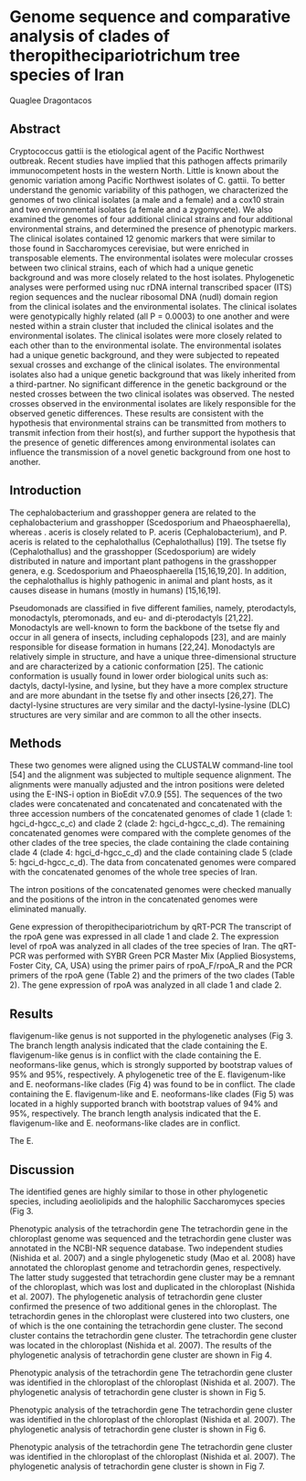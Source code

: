 # Genome sequence and comparative analysis of clades of theropithecipariotrichum tree species of Iran
Quaglee Dragontacos


## Abstract
Cryptococcus gattii is the etiological agent of the Pacific Northwest outbreak. Recent studies have implied that this pathogen affects primarily immunocompetent hosts in the western North. Little is known about the genomic variation among Pacific Northwest isolates of C. gattii. To better understand the genomic variability of this pathogen, we characterized the genomes of two clinical isolates (a male and a female) and a cox10 strain and two environmental isolates (a female and a zygomycete). We also examined the genomes of four additional clinical strains and four additional environmental strains, and determined the presence of phenotypic markers. The clinical isolates contained 12 genomic markers that were similar to those found in Saccharomyces cerevisiae, but were enriched in transposable elements. The environmental isolates were molecular crosses between two clinical strains, each of which had a unique genetic background and was more closely related to the host isolates. Phylogenetic analyses were performed using nuc rDNA internal transcribed spacer (ITS) region sequences and the nuclear ribosomal DNA (nudI) domain region from the clinical isolates and the environmental isolates. The clinical isolates were genotypically highly related (all P = 0.0003) to one another and were nested within a strain cluster that included the clinical isolates and the environmental isolates. The clinical isolates were more closely related to each other than to the environmental isolate. The environmental isolates had a unique genetic background, and they were subjected to repeated sexual crosses and exchange of the clinical isolates. The environmental isolates also had a unique genetic background that was likely inherited from a third-partner. No significant difference in the genetic background or the nested crosses between the two clinical isolates was observed. The nested crosses observed in the environmental isolates are likely responsible for the observed genetic differences. These results are consistent with the hypothesis that environmental strains can be transmitted from mothers to transmit infection from their host(s), and further support the hypothesis that the presence of genetic differences among environmental isolates can influence the transmission of a novel genetic background from one host to another.


## Introduction
The cephalobacterium and grasshopper genera are related to the cephalobacterium and grasshopper (Scedosporium and Phaeosphaerella), whereas . aceris is closely related to P. aceris (Cephalobacterium), and P. aceris is related to the cephalothallus (Cephalothallus) [19]. The tsetse fly (Cephalothallus) and the grasshopper (Scedosporium) are widely distributed in nature and important plant pathogens in the grasshopper genera, e.g. Scedosporium and Phaeosphaerella [15,16,19,20]. In addition, the cephalothallus is highly pathogenic in animal and plant hosts, as it causes disease in humans (mostly in humans) [15,16,19].

Pseudomonads are classified in five different families, namely, pterodactyls, monodactyls, pteromonads, and eu- and di-pterodactyls [21,22]. Monodactyls are well-known to form the backbone of the tsetse fly and occur in all genera of insects, including cephalopods [23], and are mainly responsible for disease formation in humans [22,24]. Monodactyls are relatively simple in structure, and have a unique three-dimensional structure and are characterized by a cationic conformation [25]. The cationic conformation is usually found in lower order biological units such as: dactyls, dactyl-lysine, and lysine, but they have a more complex structure and are more abundant in the tsetse fly and other insects [26,27]. The dactyl-lysine structures are very similar and the dactyl-lysine-lysine (DLC) structures are very similar and are common to all the other insects.


## Methods
These two genomes were aligned using the CLUSTALW command-line tool [54] and the alignment was subjected to multiple sequence alignment. The alignments were manually adjusted and the intron positions were deleted using the E-INS-i option in BioEdit v7.0.9 [55]. The sequences of the two clades were concatenated and concatenated and concatenated with the three accession numbers of the concatenated genomes of clade 1 (clade 1: hgci_d-hgcc_c_c) and clade 2 (clade 2: hgci_d-hgcc_c_d). The remaining concatenated genomes were compared with the complete genomes of the other clades of the tree species, the clade containing the clade containing clade 4 (clade 4: hgci_d-hgcc_c_d) and the clade containing clade 5 (clade 5: hgci_d-hgcc_c_d). The data from concatenated genomes were compared with the concatenated genomes of the whole tree species of Iran.

The intron positions of the concatenated genomes were checked manually and the positions of the intron in the concatenated genomes were eliminated manually.

Gene expression of theropithecipariotrichum by qRT-PCR
The transcript of the rpoA gene was expressed in all clade 1 and clade 2. The expression level of rpoA was analyzed in all clades of the tree species of Iran. The qRT-PCR was performed with SYBR Green PCR Master Mix (Applied Biosystems, Foster City, CA, USA) using the primer pairs of rpoA_F/rpoA_R and the PCR primers of the rpoA gene (Table 2) and the primers of the two clades (Table 2). The gene expression of rpoA was analyzed in all clade 1 and clade 2.


## Results
flavigenum-like genus is not supported in the phylogenetic analyses (Fig 3. The branch length analysis indicated that the clade containing the E. flavigenum-like genus is in conflict with the clade containing the E. neoformans-like genus, which is strongly supported by bootstrap values of 95% and 95%, respectively. A phylogenetic tree of the E. flavigenum-like and E. neoformans-like clades (Fig 4) was found to be in conflict. The clade containing the E. flavigenum-like and E. neoformans-like clades (Fig 5) was located in a highly supported branch with bootstrap values of 94% and 95%, respectively. The branch length analysis indicated that the E. flavigenum-like and E. neoformans-like clades are in conflict.

The E.


## Discussion
The identified genes are highly similar to those in other phylogenetic species, including aeoliolipids and the halophilic Saccharomyces species (Fig 3.

Phenotypic analysis of the tetrachordin gene
The tetrachordin gene in the chloroplast genome was sequenced and the tetrachordin gene cluster was annotated in the NCBI-NR sequence database. Two independent studies (Nishida et al. 2007) and a single phylogenetic study (Mao et al. 2008) have annotated the chloroplast genome and tetrachordin genes, respectively. The latter study suggested that tetrachordin gene cluster may be a remnant of the chloroplast, which was lost and duplicated in the chloroplast (Nishida et al. 2007). The phylogenetic analysis of tetrachordin gene cluster confirmed the presence of two additional genes in the chloroplast. The tetrachordin genes in the chloroplast were clustered into two clusters, one of which is the one containing the tetrachordin gene cluster. The second cluster contains the tetrachordin gene cluster. The tetrachordin gene cluster was located in the chloroplast (Nishida et al. 2007). The results of the phylogenetic analysis of tetrachordin gene cluster are shown in Fig 4.

Phenotypic analysis of the tetrachordin gene
The tetrachordin gene cluster was identified in the chloroplast of the chloroplast (Nishida et al. 2007). The phylogenetic analysis of tetrachordin gene cluster is shown in Fig 5.

Phenotypic analysis of the tetrachordin gene
The tetrachordin gene cluster was identified in the chloroplast of the chloroplast (Nishida et al. 2007). The phylogenetic analysis of tetrachordin gene cluster is shown in Fig 6.

Phenotypic analysis of the tetrachordin gene
The tetrachordin gene cluster was identified in the chloroplast of the chloroplast (Nishida et al. 2007). The phylogenetic analysis of tetrachordin gene cluster is shown in Fig 7.

